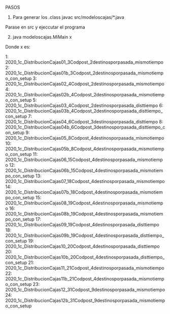 PASOS

1) Para generar los .class
javac src/modeloscajas/*.java 


Parase en src y ejeccutar el programa

2) java modeloscajas.MiMain x

Donde x es:


1: 2020_1c_DistribucionCajas01_3Codpost_2destinosporpasada_mismotiempo
2: 2020_1c_DistribucionCajas01b_3Codpost_2destinosporpasada_mismotiempo_con_setup
3: 2020_1c_DistribucionCajas02_4Codpost_2destinosporpasada_mismotiempo
4: 2020_1c_DistribucionCajas02b_4Codpost_2destinosporpasada_mismotiempo_con_setup
5: 2020_1c_DistribucionCajas03_4Codpost_2destinosporpasada_disttiempo
6: 2020_1c_DistribucionCajas03b_4Codpost_2destinosporpasada_disttiempo_con_setup
7: 2020_1c_DistribucionCajas04_6Codpost_3destinosporpasada_disttiempo
8: 2020_1c_DistribucionCajas04b_6Codpost_3destinosporpasada_disttiempo_con_setup
9: 2020_1c_DistribucionCajas05_8Codpost_4destinosporpasada_mismotiempo
10: 2020_1c_DistribucionCajas05b_8Codpost_4destinosporpasada_mismotiempo_con_setup
11: 2020_1c_DistribucionCajas06_15Codpost_4destinosporpasada_mismotiempo
12: 2020_1c_DistribucionCajas06b_15Codpost_4destinosporpasada_mismotiempo_con_setup
13: 2020_1c_DistribucionCajas07_18Codpost_4destinosporpasada_mismotiempo
14: 2020_1c_DistribucionCajas07b_18Codpost_4destinosporpasada_mismotiempo_con_setup
15: 2020_1c_DistribucionCajas08_19Codpost_4destinosporpasada_mismotiempo
16: 2020_1c_DistribucionCajas08b_19Codpost_4destinosporpasada_mismotiempo_con_setup
17: 2020_1c_DistribucionCajas09_19Codpost_4destinosporpasada_disttiempo
18: 2020_1c_DistribucionCajas09b_19Codpost_4destinosporpasada_disttiempo_con_setup
19: 2020_1c_DistribucionCajas10_20Codpost_4destinosporpasada_disttiempo
20: 2020_1c_DistribucionCajas10b_20Codpost_4destinosporpasada_disttiempo_con_setup
21: 2020_1c_DistribucionCajas11_21Codpost_4destinosporpasada_mismotiempo
22: 2020_1c_DistribucionCajas11b_21Codpost_4destinosporpasada_mismotiempo_con_setup
23: 2020_1c_DistribucionCajas12_31Codpost_9destinosporpasada_mismotiempo
24: 2020_1c_DistribucionCajas12b_31Codpost_9destinosporpasada_mismotiempo_con_setup
